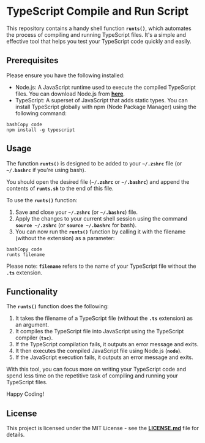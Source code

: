 # **TypeScript Compile and Run Script**

This repository contains a handy shell function **`runts()`**, which automates the process of compiling and running TypeScript files. It's a simple and effective tool that helps you test your TypeScript code quickly and easily.

## **Prerequisites**

Please ensure you have the following installed:

- Node.js: A JavaScript runtime used to execute the compiled TypeScript files. You can download Node.js from **[here](https://nodejs.org/en/)**.
- TypeScript: A superset of JavaScript that adds static types. You can install TypeScript globally with npm (Node Package Manager) using the following command:

```
bashCopy code
npm install -g typescript

```

## **Usage**

The function **`runts()`** is designed to be added to your **`~/.zshrc`** file (or **`~/.bashrc`** if you're using bash).

You should open the desired file (**`~/.zshrc`** or **`~/.bashrc`**) and append the contents of **`runts.sh`** to the end of this file.

To use the **`runts()`** function:

1. Save and close your **`~/.zshrc`** (or **`~/.bashrc`**) file.
2. Apply the changes to your current shell session using the command **`source ~/.zshrc`** (or **`source ~/.bashrc`** for bash).
3. You can now run the **`runts()`** function by calling it with the filename (without the extension) as a parameter:

```
bashCopy code
runts filename

```

Please note: **`filename`** refers to the name of your TypeScript file without the **`.ts`** extension.

## **Functionality**

The **`runts()`** function does the following:

1. It takes the filename of a TypeScript file (without the **`.ts`** extension) as an argument.
2. It compiles the TypeScript file into JavaScript using the TypeScript compiler (**`tsc`**).
3. If the TypeScript compilation fails, it outputs an error message and exits.
4. It then executes the compiled JavaScript file using Node.js (**`node`**).
5. If the JavaScript execution fails, it outputs an error message and exits.

With this tool, you can focus more on writing your TypeScript code and spend less time on the repetitive task of compiling and running your TypeScript files.

Happy Coding!

## **License**

This project is licensed under the MIT License - see the **[LICENSE.md](https://chat.openai.com/LICENSE.md)** file for details.
